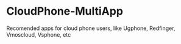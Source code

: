# CloudPhone-MultiApp
Recomended apps for cloud phone users, like Ugphone, Redfinger, Vmoscloud, Vsphone, etc
